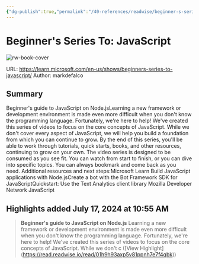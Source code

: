 ```yaml
---
{"dg-publish":true,"permalink":"/40-references/readwise/beginner-s-series-to-java-script/","tags":["rw/articles"]}
---
```


# Beginner's Series To: JavaScript

![rw-book-cover](https://learn.microsoft.com/en-us/media/open-graph-image.png)
  
URL: https://learn.microsoft.com/en-us/shows/beginners-series-to-javascript/
Author: markdefalco

## Summary

Beginner's guide to JavaScript on Node.jsLearning a new framework or development environment is made even more difficult when you don't know the programming language. Fortunately, we're here to help! We've created this series of videos to focus on the core concepts of JavaScript. While we don't cover every aspect of JavaScript, we will help you build a foundation from which you can continue to grow. By the end of this series, you'll be able to work through tutorials, quick starts, books, and other resources, continuing to grow on your own. The video series is designed to be consumed as you see fit. You can watch from start to finish, or you can dive into specific topics. You can always bookmark and come back as you need. Additional resources and next steps:Microsoft Learn Build JavaScript applications with Node.jsCreate a bot with the Bot Framework SDK for JavaScriptQuickstart: Use the Text Analytics client library Mozilla Developer Network JavaScript

## Highlights added July 17, 2024 at 10:55 AM
>**Beginner's guide to JavaScript on Node.js**
>Learning a new framework or development environment is made even more difficult when you don't know the programming language. Fortunately, we're here to help! We've created this series of videos to focus on the core concepts of JavaScript.
>While we don't c ([View Highlight] (https://read.readwise.io/read/01h9h93axp5v81ppnh7e7f4qbk))


